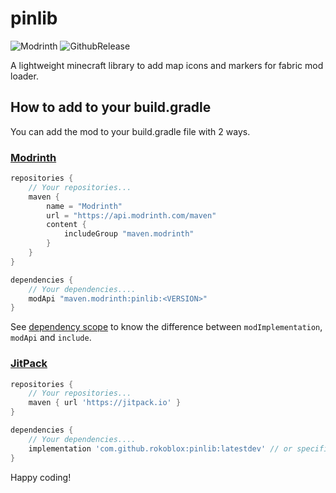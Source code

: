 # pinlib
![Modrinth](https://img.shields.io/modrinth/dt/pinlib?label=modrinth&color=green&style=for-the-badge)
![GithubRelease](https://img.shields.io/github/downloads/rokoblox/pinlib/latest/total?label=github%20releases&color=8888ff&sort=semver&style=for-the-badge)

A lightweight minecraft library to add map icons and markers for fabric mod loader.

## How to add to your build.gradle

You can add the mod to your build.gradle file with 2 ways.

### [Modrinth](https://modrinth.com)

```gradle
repositories {
    // Your repositories...
    maven {
        name = "Modrinth"
        url = "https://api.modrinth.com/maven"
        content {
            includeGroup "maven.modrinth"
        }
    }
}

dependencies {
    // Your dependencies....
    modApi "maven.modrinth:pinlib:<VERSION>"
}
```
See [dependency scope](https://docs.modrinth.com/docs/tutorials/maven/#dependency-scope) to know the difference between `modImplementation`, `modApi` and `include`.

### [JitPack](https://jitpack.io/)

```gradle
repositories {
    // Your repositories...
    maven { url 'https://jitpack.io' }
}

dependencies {
    // Your dependencies....
    implementation 'com.github.rokoblox:pinlib:latestdev' // or specific version.
}
```

Happy coding!
